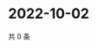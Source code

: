 # 2022-10-02

共 0 条

<!-- BEGIN WEIBO -->
<!-- 最后更新时间 Sun Oct 02 2022 17:20:19 GMT+0800 (China Standard Time) -->

<!-- END WEIBO -->

